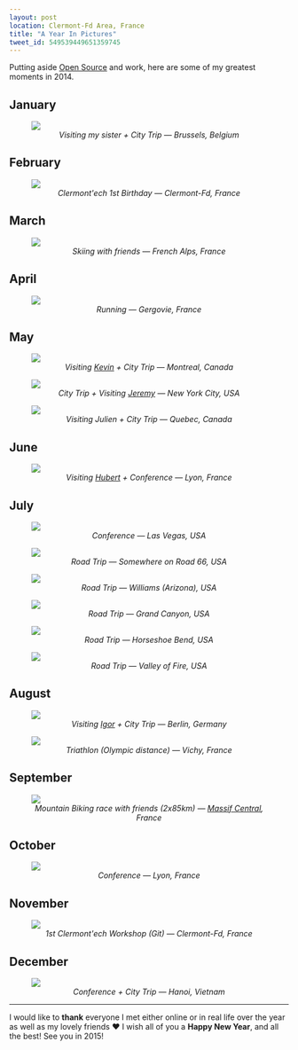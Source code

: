 ```yaml
---
layout: post
location: Clermont-Fd Area, France
title: "A Year In Pictures"
tweet_id: 549539449651359745
---
```


<style>
    figcaption {
        text-align: center;
        font-style: italic;
    }
</style>

Putting aside [Open Source](https://github.com/willdurand) and work, here are some
of my greatest moments in 2014.

## January

<figure>
<img src="/images/posts/2014/brussels.jpg">

<figcaption>Visiting my sister + City Trip &mdash; Brussels,
Belgium</figcaption>
</figure>

## February

<figure>
<img src="/images/posts/2014/clermontech-birthday.jpg">

<figcaption>Clermont'ech 1st Birthday &mdash; Clermont-Fd, France</figcaption>
</figure>

## March

<figure>
<img src="/images/posts/2014/alps.jpg">

<figcaption>Skiing with friends &mdash; French Alps, France</figcaption>
</figure>

## April

<figure>
<img src="/images/posts/2014/running.jpg">

<figcaption>Running &mdash; Gergovie, France</figcaption>
</figure>

## May

<figure>
<img src="/images/posts/2014/montreal.jpg">

<figcaption>Visiting <a href="https://twitter.com/KPhoen">Kevin</a> + City Trip &mdash; Montreal, Canada</figcaption>
</figure>

<figure>
<img src="/images/posts/2014/nyc.jpg">

<figcaption>City Trip + Visiting <a href="https://twitter.com/jmikola">Jeremy</a> &mdash; New York City, USA</figcaption>
</figure>

<figure>
<img src="/images/posts/2014/quebec.jpg">

<figcaption>Visiting Julien + City Trip &mdash; Quebec, Canada</figcaption>
</figure>

## June

<figure>
<img src="/images/posts/2014/phptour.jpg">

<figcaption>Visiting <a href="https://twitter.com/youb_s">Hubert</a> + Conference &mdash; Lyon, France</figcaption>
</figure>

## July

<figure>
<img src="/images/posts/2014/las-vegas.jpg">

<figcaption>Conference &mdash; Las Vegas, USA</figcaption>
</figure>

<figure>
<img src="/images/posts/2014/road66.jpg">

<figcaption>Road Trip &mdash; Somewhere on Road 66, USA</figcaption>
</figure>

<figure>
<img src="/images/posts/2014/williams.jpg">

<figcaption>Road Trip &mdash; Williams (Arizona), USA</figcaption>
</figure>

<figure>
<img src="/images/posts/2014/grand-canyon.jpg">

<figcaption>Road Trip &mdash; Grand Canyon, USA</figcaption>
</figure>

<figure>
<img src="/images/posts/2014/horseshoe-bend.jpg">

<figcaption>Road Trip &mdash; Horseshoe Bend, USA</figcaption>
</figure>

<figure>
<img src="/images/posts/2014/valley-of-fire.jpg">

<figcaption>Road Trip &mdash; Valley of Fire, USA</figcaption>
</figure>

## August

<figure>
<img src="/images/posts/2014/berlin.jpg">

<figcaption>Visiting <a href="https://twitter.com/igorwhiletrue">Igor</a> + City Trip &mdash; Berlin, Germany</figcaption>
</figure>

<figure>
<img src="/images/posts/2014/vichy-tri.jpg">

<figcaption>Triathlon (Olympic distance) &mdash; Vichy, France</figcaption>
</figure>

## September

<figure>
<img src="/images/posts/2014/bike.jpg">

<figcaption>Mountain Biking race with friends (2x85km) &mdash; <a href="http://en.wikipedia.org/wiki/Massif_Central">Massif Central</a>, France</figcaption>
</figure>

## October

<figure>
<img src="/images/posts/2014/blend.jpg">

<figcaption>Conference &mdash; Lyon, France</figcaption>
</figure>

## November

<figure>
<img src="/images/posts/2014/clermontech-workshop.jpg">

<figcaption>1st Clermont'ech Workshop (Git) &mdash; Clermont-Fd, France</figcaption>
</figure>

## December

<figure>
<img src="/images/posts/2014/hanoi.jpg">

<figcaption>Conference + City Trip &mdash; Hanoi, Vietnam</figcaption>
</figure>

---

I would like to **thank** everyone I met either online or in real life over the
year as well as my lovely friends &hearts; I wish all of you a **Happy New
Year**, and all the best! See you in 2015!

